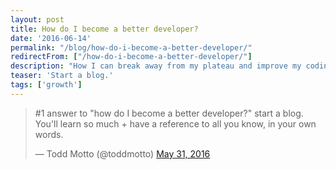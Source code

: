 ```yaml
---
layout: post
title: How do I become a better developer?
date: '2016-06-14'
permalink: "/blog/how-do-i-become-a-better-developer/"
redirectFrom: ["/how-do-i-become-a-better-developer/"]
description: "How I can break away from my plateau and improve my coding skills?"
teaser: 'Start a blog.'
tags: ['growth']
---
```


<blockquote class="twitter-tweet" data-lang="en">
  <p lang="en" dir="ltr">#1 answer to "how do I become a better developer?" start a blog. You'll learn so much + have a reference to all you know, in your own words.</p>&mdash;
  Todd Motto (@toddmotto) <a href="https://twitter.com/toddmotto/status/737766510387662848">May 31, 2016</a>
</blockquote>
